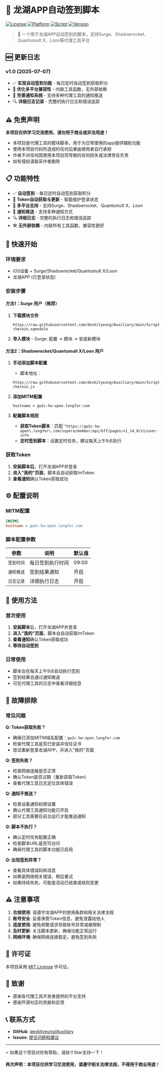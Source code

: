 # 🏢 龙湖APP自动签到脚本

[![License](https://img.shields.io/badge/license-MIT-blue.svg)](LICENSE)
[![Platform](https://img.shields.io/badge/platform-iOS-lightgrey.svg)]()
[![Script](https://img.shields.io/badge/script-JavaScript-yellow.svg)]()
[![Version](https://img.shields.io/badge/version-v1.0-green.svg)]()

> 🎯 一个用于龙湖APP自动签到的脚本，支持Surge、Shadowrocket、Quantumult X、Loon等代理工具平台

## 🆕 更新日志

### v1.0 (2025-07-07)
- ✅ **实现自动签到功能** - 每日定时自动签到获取积分
- 🚀 **优化多平台兼容性** - 内联工具函数，无外部依赖
- 🔔 **完善通知系统** - 支持多种代理工具的通知推送
- 🔍 **详细日志记录** - 完整的执行日志和错误追踪

## ⚠️ 免责声明

**本项目仅供学习交流使用，请勿用于商业或非法用途！**

- 本项目是代理工具的模块脚本，用于为日常使用的app提供辅助功能
- 使用本项目代码所造成的任何后果由使用者自行承担
- 作者不对任何因使用本项目而导致的任何损失或法律责任负责
- 如有侵权请联系作者删除

## 📋 功能特性

- ✅ **自动签到** - 每日定时自动签到获取积分
- 🔄 **Token自动获取与更新** - 智能维护登录状态
- 📱 **多平台支持** - 支持Surge、Shadowrocket、Quantumult X、Loon
- 🔔 **通知推送** - 支持多种通知方式
- 🔍 **详细日志** - 完整的执行日志和错误追踪
- 🛠️ **无外部依赖** - 内联所有工具函数，兼容性更好

## 🚀 快速开始

### 环境要求

- iOS设备 + Surge/Shadowrocket/Quantumult X/Loon
- 龙湖APP (已登录状态)

### 安装步骤

#### 方法1：Surge 用户（推荐）

1. **下载模块文件**
   ```
   https://raw.githubusercontent.com/devkityeung/Auxiliary/main/Script/longfor/longfor-checkin.sgmodule
   ```

2. **导入模块** - Surge: 配置 → 模块 → 安装新模块

#### 方法2：Shadowrocket/Quantumult X/Loon 用户

1. **手动添加脚本配置**
   - 脚本地址：
   ```
   https://raw.githubusercontent.com/devkityeung/Auxiliary/main/Script/longfor/longfor-checkin.js
   ```

2. **添加MITM配置**
   ```
   hostname = gw2c-hw-open.longfor.com
   ```

3. **配置脚本规则**
   - **获取Token脚本**：匹配 `^https://gw2c-hw-open\.longfor\.com/supera/member/api/bff/pages/v1_14_0/v1/user-info`
   - **定时签到脚本**：设置定时任务，建议每天上午9点执行

### 获取Token

1. **安装脚本后**，打开龙湖APP并登录
2. **进入"我的"页面**，脚本会自动获取lmToken
3. **查看通知**确认Token获取成功

## ⚙️ 配置说明

### MITM配置

```ini
[MITM]
hostname = gw2c-hw-open.longfor.com
```

### 脚本配置参数

| 参数 | 说明 | 默认值 |
|------|------|--------|
| `签到时间` | 每日签到执行时间 | 09:00 |
| `通知推送` | 签到结果通知 | 开启 |
| `日志记录` | 详细执行日志 | 开启 |

## 📱 使用方法

### 首次使用

1. **安装脚本**后，打开龙湖APP并登录
2. **进入"我的"页面**，脚本会自动获取lmToken
3. **查看通知**确认Token获取成功
4. **等待自动签到**

### 日常使用

- 脚本会在每天上午9点自动执行签到
- 签到结果会通过通知推送
- 可在代理工具的日志中查看详细信息

## 🔧 故障排除

### 常见问题

**Q: Token获取失败？**
- 确保已添加MITM域名配置：`gw2c-hw-open.longfor.com`
- 检查代理工具是否已安装并信任证书
- 尝试重新登录龙湖APP，并进入"我的"页面

**Q: 签到失败？**
- 检查网络连接是否正常
- 确认Token是否过期（重新获取Token）
- 查看代理工具日志定位具体错误

**Q: 通知不推送？**
- 检查设备通知权限设置
- 确认代理工具通知功能已开启
- 部分工具需要在前台运行才能推送通知

**Q: 脚本不执行？**
- 确认定时任务配置正确
- 检查脚本URL是否可访问
- 确保代理工具的脚本功能已启用

**Q: 出现签到异常？**
- 查看具体错误码和消息
- 如果是网络相关错误，稍后重试
- 如果持续失败，可能是活动已结束或规则变更

## ⚠️ 注意事项

1. **合规使用**: 请遵守龙湖APP的使用条款和相关法律法规
2. **账号安全**: 妥善保管Token信息，避免泄露给他人
3. **适度使用**: 避免频繁请求导致账号异常或被限制
4. **及时更新**: 关注脚本更新，确保功能正常运行
5. **网络环境**: 确保网络连接稳定，避免签到失败

## 📄 许可证

本项目采用 [MIT License](LICENSE) 许可证。

## 🙏 致谢

- 感谢各代理工具开发者提供的平台支持
- 感谢开源社区的贡献和反馈

## 📞 联系方式

- **GitHub**: [devkityeung/Auxiliary](https://github.com/devkityeung/Auxiliary)
- **Issues**: [提交问题和建议](https://github.com/devkityeung/Auxiliary/issues)

---

⭐ 如果这个项目对你有帮助，请给个Star支持一下！

**再次声明：本项目仅供学习交流使用，请遵守相关法律法规，不得用于商业用途！**
